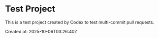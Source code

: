 # Test Project

This is a test project created by Codex to test multi-commit pull requests.

Created at: 2025-10-06T03:26:40Z
